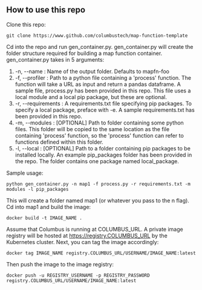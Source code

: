 ## How to use this repo

Clone this repo:
```
git clone https://www.github.com/columbustech/map-function-template
```

Cd into the repo and run gen\_container.py. gen\_container.py will create the folder structure required for building
a map function container.
gen\_container.py takes in 5 arguments:

1. -n, --name :  Name of the output folder. Defaults to mapfn-foo
2. -f, --profiler : Path to a python file containing a 'process' function. The function will take a URL as input and 
return a pandas dataframe. A sample file, process.py has been provided in this repo. This file uses a local module and
a local pip package, but these are optional.
3. -r, --requirements : A requirements.txt file specifying pip packages. To specify a local package, preface with -e.
A sample requirements.txt has been provided in this repo.
4. -m, --modules : \[OPTIONAL\] Path to folder containing some python files. This folder will be copied to the same location as the file containing 'process' function, so the 'process' function can refer to functions defined within this folder.
5. -l, --local : \[OPTIONAL\] Path to a folder containing pip packages to be installed locally. An example pip\_packages folder has been provided in the repo. The folder contains one package named local\_package.

Sample usage:
```
python gen_container.py -n map1 -f process.py -r requirements.txt -m modules -l pip_packages
```

This will create a folder named map1 (or whatever you pass to the n flag). Cd into map1 and build the image:
```
docker build -t IMAGE_NAME .
```

Assume that Columbus is running at COLUMBUS\_URL. A private image registry will be hosted at 
https://registry.COLUMBUS_URL by the Kubernetes cluster.
Next, you can tag the image accordingly:
```
docker tag IMAGE_NAME registry.COLUMBUS_URL/USERNAME/IMAGE_NAME:latest
```

Then push the image to the image registry:
```
docker push -u REGISTRY_USERNAME -p REGISTRY_PASSWORD registry.COLUMBUS_URL/USERNAME/IMAGE_NAME:latest
```
